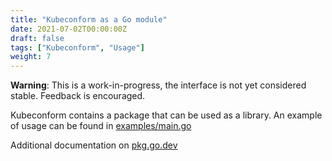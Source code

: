 ```yaml
---
title: "Kubeconform as a Go module"
date: 2021-07-02T00:00:00Z
draft: false
tags: ["Kubeconform", "Usage"]
weight: 7
---
```


**Warning**: This is a work-in-progress, the interface is not yet considered stable. Feedback is encouraged.

Kubeconform contains a package that can be used as a library.
An example of usage can be found in [examples/main.go](https://github.com/yannh/kubeconform/tree/master/examples/main.go)

Additional documentation on [pkg.go.dev](https://pkg.go.dev/github.com/yannh/kubeconform/pkg/validator)
